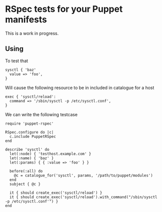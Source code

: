 # RSpec tests for your Puppet manifests

This is a work in progress.

## Using
To test that

    sysctl { 'baz'
      value => 'foo',
    }

Will cause the following resource to be in included in catalogue for a host

    exec { 'sysctl/reload':
      command => '/sbin/sysctl -p /etc/sysctl.conf',
    }

We can write the following testcase

    require 'puppet-rspec'

    RSpec.configure do |c|
      c.include PuppetRSpec
    end

    describe 'sysctl' do
      let(:node) { 'testhost.example.com' }
      let(:name) { 'baz' }
      let(:params) { { :value => 'foo' } }

      before(:all) do
        @c = catalogue_for('sysctl', params, '/path/to/puppet/modules')
      end
      subject { @c }

      it { should create_exec('sysctl/reload') }
      it { should create_exec('sysctl/reload').with_command("/sbin/sysctl -p /etc/sysctl.conf'") }
    end

